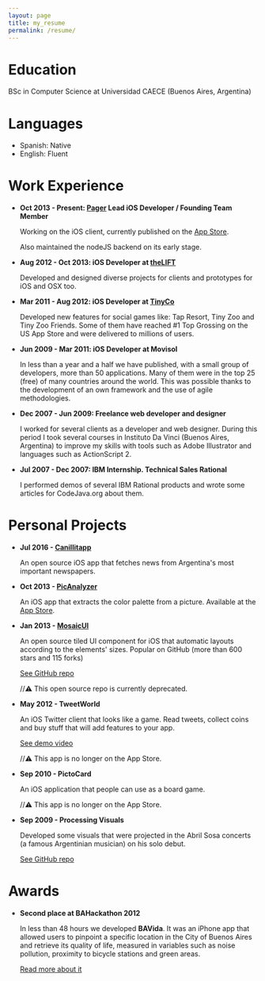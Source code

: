 ```yaml
---
layout: page
title: my_resume
permalink: /resume/
---
```


# Education
BSc in Computer Science at Universidad CAECE (Buenos Aires, Argentina)

# Languages
- Spanish: Native 
- English: Fluent

# Work Experience
- __Oct 2013 - Present: [Pager](http://www.pager.com) Lead iOS Developer / Founding Team Member__

  Working on the iOS client, currently published on the [App Store](https://itunes.apple.com/us/app/pager-personalized-healthcare/id864058356?mt=8).
  
  Also maintained the nodeJS backend on its early stage.

- __Aug 2012 - Oct 2013: iOS Developer at [theLIFT](http://thelift.net)__
  
  Developed and designed diverse projects for clients and prototypes for iOS and OSX too.
  
- __Mar 2011 - Aug 2012: iOS Developer at [TinyCo](http://www.tinyco.com)__

  Developed new features for social games like: Tap Resort, Tiny Zoo and Tiny Zoo Friends. Some of them have reached #1 Top Grossing on the US App Store and were delivered to millions of users.
  
- __Jun 2009 - Mar 2011: iOS Developer at Movisol__
  
  In less than a year and a half we have published, with a small group of developers, more than 50 applications. Many of them were in the top 25 (free) of many countries around the world. This was possible thanks to the development of an own framework and the use of agile methodologies.
  
- __Dec 2007 - Jun 2009: Freelance web developer and designer__

  I worked for several clients as a developer and web designer. During this period I took several courses in Instituto Da Vinci (Buenos Aires, Argentina) to improve my skills with tools such as Adobe Illustrator and languages such as ActionScript 2.
  
- __Jul 2007 - Dec 2007: IBM Internship. Technical Sales Rational__

  I performed demos of several IBM Rational products and wrote some articles for CodeJava.org about them.
  
# Personal Projects
- __Jul 2016 - [Canillitapp](https://github.com/Canillitapp)__

  An open source iOS app that fetches news from Argentina's most important newspapers.

- __Oct 2013 - [PicAnalyzer](http://www.picanalyzer.com)__

  An iOS app that extracts the color palette from a picture. Available at the [App Store](https://itunes.apple.com/ar/app/picanalyzer/id721067923?l=en&mt=8).

- __Jan 2013 - [MosaicUI](https://github.com/betzerra/MosaicUI)__
  
  An open source tiled UI component for iOS that automatic layouts according to the elements' sizes. Popular on GitHub (more than 600 stars and 115 forks)
  
  [See GitHub repo](https://github.com/betzerra/mosaicUI) 
  
  //⚠️ This open source repo is currently deprecated.

- __May 2012 - TweetWorld__

  An iOS Twitter client that looks like a game. Read tweets, collect coins and buy stuff that will add features to your app.
  
  [See demo video](https://vimeo.com/53598821) 
  
  //⚠️ This app is no longer on the App Store.
  
- __Sep 2010 - PictoCard__

  An iOS application that people can use as a board game.

  //⚠️ This app is no longer on the App Store.

- __Sep 2009 - Processing Visuals__

  Developed some visuals that were projected in the Abril Sosa concerts (a famous Argentinian musician) on his solo debut.

  [See GitHub repo](https://github.com/betzerra/processing)
  
# Awards
- __Second place at BAHackathon 2012__

  In less than 48 hours we developed __BAVida__. It was an iPhone app that allowed users to pinpoint a specific location in the City of Buenos Aires and retrieve its quality of life, measured in variables such as noise pollution, proximity to bicycle stations and green areas.
  
  [Read more about it](http://blogs.lanacion.com.ar/data/argentina/bahackaton-de-aplicaciones-moviles-y-datos-abiertos/)
